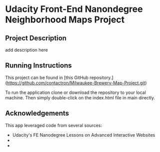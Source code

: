 # Udacity Front-End Nanondegree Neighborhood Maps Project

## Project Description

add description here


## Running Instructions

This project can be found in [this GitHub repository.] (https://github.com/contactron/Milwaukee-Brewery-Map-Project.git)

To run the application clone or download the repository to your local machine. Then simply double-click on the index.html file in main directly.

## Acknowledgements

This app leveraged code from several sources:
* Udacity's FE Nanodegree Lessons on Advanced Interactive Websites
*
*

